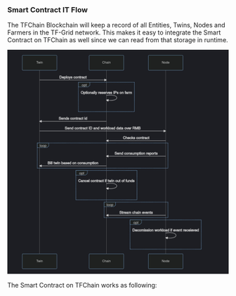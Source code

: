 
### Smart Contract IT Flow


The TFChain Blockchain will keep a record of all Entities, Twins, Nodes and Farmers in the TF-Grid network. This makes it easy to integrate the Smart Contract on TFChain as well since we can read from that storage in runtime.

![flow](img/smartcontract3_flow.jpg)

The Smart Contract on TFChain works as following:
